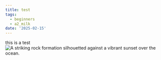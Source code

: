 ```yaml
---
title: test
tags:
  - beginners
  - a2_milk
date: '2025-02-15'
---
```

this is a test![A striking rock formation silhouetted against a vibrant sunset over the ocean.](https://images.pexels.com/photos/11625842/pexels-photo-11625842.jpeg)
